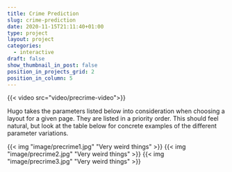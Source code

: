 ```yaml
---
title: Crime Prediction 
slug: crime-prediction
date: 2020-11-15T21:11:40+01:00
type: project
layout: project
categories:
  - interactive
draft: false
show_thumbnail_in_post: false
position_in_projects_grid: 2
position_in_column: 5
---
```

{{< video src="video/precrime-video">}}

Hugo takes the parameters listed below into consideration when choosing a layout for a given page. They are listed in a priority order. This should feel natural, but look at the table below for concrete examples of the different parameter variations.

{{< img "image/precrime1.jpg" "Very weird things" >}}
{{< img "image/precrime2.jpg" "Very weird things" >}}
{{< img "image/precrime3.jpg" "Very weird things" >}}


